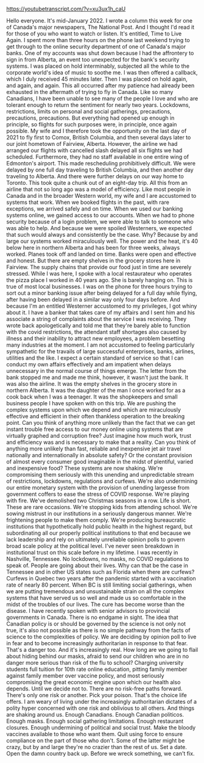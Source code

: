 https://youtubetranscript.com/?v=xu3ux1h_caU

 Hello everyone. It's mid-January 2022. I wrote a column this week for one of Canada's major newspapers, The National Post. And I thought I'd read it for those of you who want to watch or listen. It's entitled, Time to Live Again. I spent more than three hours on the phone last weekend trying to get through to the online security department of one of Canada's major banks. One of my accounts was shut down because I had the affrontery to sign in from Alberta, an event too unexpected for the bank's security systems. I was placed on hold interminably, subjected all the while to the corporate world's idea of music to soothe me. I was then offered a callback, which I duly received 45 minutes later. Then I was placed on hold again, and again, and again. This all occurred after my patience had already been exhausted in the aftermath of trying to fly in Canada. Like so many Canadians, I have been unable to see many of the people I love and who are tolerant enough to return the sentiment for nearly two years. Lockdowns, restrictions, limits on personal and social gatherings, precautions, precautions, precautions. But everything had opened up enough in principle, so flights for such purposes were, in principle, once again possible. My wife and I therefore took the opportunity on the last day of 2021 to fly first to Comox, British Columbia, and then several days later to our joint hometown of Fairview, Alberta. However, the airline we had arranged our flights with cancelled slash delayed all six flights we had scheduled. Furthermore, they had no staff available in one entire wing of Edmonton's airport. This made rescheduling prohibitively difficult. We were delayed by one full day traveling to British Columbia, and then another day traveling to Alberta. And there were further delays on our way home to Toronto. This took quite a chunk out of an eight-day trip. All this from an airline that not so long ago was a model of efficiency. Like most people in Canada and in the broader Western world, my wife and I are accustomed to systems that work. When we booked flights in the past, with rare exceptions, we arrived safely and on time. When we used our banking systems online, we gained access to our accounts. When we had to phone security because of a login problem, we were able to talk to someone who was able to help. And because we were spoiled Westerners, we expected that such would always and consistently be the case. Why? Because by and large our systems worked miraculously well. The power and the heat, it's 40 below here in northern Alberta and has been for three weeks, always worked. Planes took off and landed on time. Banks were open and effective and honest. But there are empty shelves in the grocery stores here in Fairview. The supply chains that provide our food just in time are severely stressed. While I was here, I spoke with a local restaurateur who operates the pizza place I worked in 40 years ago. She is barely hanging on. This is true of most local businesses. I was on the phone for three hours trying to sort out a minor banking issue after being delayed for a full day while flying, after having been delayed in a similar way only four days before. And because I'm an entitled Westerner accustomed to my privileges, I got whiny about it. I have a banker that takes care of my affairs and I sent him and his associate a string of complaints about the service I was receiving. They wrote back apologetically and told me that they're barely able to function with the covid restrictions, the attendant staff shortages also caused by illness and their inability to attract new employees, a problem besetting many industries at the moment. I am not accustomed to feeling particularly sympathetic for the travails of large successful enterprises, banks, airlines, utilities and the like. I expect a certain standard of service so that I can conduct my own affairs effectively and am impatient when delays unnecessary in the normal course of things emerge. The letter from the bank stopped me and made me think, however, it wasn't just the bank. It was also the airline. It was the empty shelves in the grocery store in northern Alberta. It was the daughter of the man I once worked for as a cook back when I was a teenager. It was the shopkeepers and small business people I have spoken with on this trip. We are pushing the complex systems upon which we depend and which are miraculously effective and efficient in their often thankless operation to the breaking point. Can you think of anything more unlikely than the fact that we can get instant trouble free access to our money online using systems that are virtually graphed and corruption free? Just imagine how much work, trust and efficiency was and is necessary to make that a reality. Can you think of anything more unlikely than fast, reliable and inexpensive jet air travel nationally and internationally in absolute safety? Or the constant provision of almost every consumer good imaginable in the midst of plentiful, varied and inexpensive food? These systems are now shaking. We're compromising them seriously with this unending and unpredictable stream of restrictions, lockdowns, regulations and curfews. We're also undermining our entire monetary system with the provision of unending largesse from government coffers to ease the stress of COVID response. We're playing with fire. We've demolished two Christmas seasons in a row. Life is short. These are rare occasions. We're stopping kids from attending school. We're sowing mistrust in our institutions in a seriously dangerous manner. We're frightening people to make them comply. We're producing bureaucratic institutions that hypothetically hold public health in the highest regard, but subordinating all our properly political institutions to that end because we lack leadership and rely on ultimately unreliable opinion polls to govern broad scale policy at the political level. I've never seen breakdown in institutional trust on this scale before in my lifetime. I was recently in Nashville, Tennessee. No lockdowns, no masks, no COVID regulations to speak of. People are going about their lives. Why can that be the case in Tennessee and in other US states such as Florida when there are curfews? Curfews in Quebec two years after the pandemic started with a vaccination rate of nearly 80 percent. When BC is still limiting social gatherings, when we are putting tremendous and unsustainable strain on all the complex systems that have served us so well and made us so comfortable in the midst of the troubles of our lives. The cure has become worse than the disease. I have recently spoken with senior advisors to provincial governments in Canada. There is no endgame in sight. The idea that Canadian policy is or should be governed by the science is not only not true, it's also not possible as there is no simple pathway from the facts of science to the complexities of policy. We are deciding by opinion poll to live in fear and to become increasingly authoritarian in response to that fear. That's a danger too. And it's increasingly real. How long are we going to flail about hiding behind our masks, afraid to send our children who are in no danger more serious than risk of the flu to school? Charging university students full tuition for 10th rate online education, pitting family member against family member over vaccine policy, and most seriously compromising the great economic engine upon which our health also depends. Until we decide not to. There are no risk-free paths forward. There's only one risk or another. Pick your poison. That's the choice life offers. I am weary of living under the increasingly authoritarian dictates of a polity hyper concerned with one risk and oblivious to all others. And things are shaking around us. Enough Canadians. Enough Canadian politicos. Enough masks. Enough social gathering limitations. Enough restaurant closures. Enough undermining of political and social trust. Make the bloody vaccines available to those who want them. Quit using force to ensure compliance on the part of those who don't. Some of the latter might be crazy, but by and large they're no crazier than the rest of us. Set a date. Open the damn country back up. Before we wreck something, we can't fix.